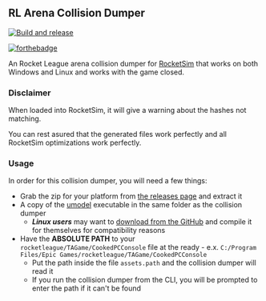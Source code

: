 ## RL Arena Collision Dumper

[![Build and release](https://github.com/VirxEC/rl_arena_collision_dumper/actions/workflows/main.yml/badge.svg)](https://github.com/VirxEC/rl_arena_collision_dumper/actions/workflows/main.yml)

[![forthebadge](https://forthebadge.com/images/badges/made-with-rust.svg)](https://forthebadge.com)

An Rocket League arena collision dumper for [RocketSim](https://github.com/ZealanL/RocketSim) that works on both Windows and Linux and works with the game closed.

### Disclaimer

When loaded into RocketSim, it will give a warning about the hashes not matching.

You can rest asured that the generated files work perfectly and all RocketSim optimizations work perfectly.

### Usage

In order for this collision dumper, you will need a few things:

 - Grab the zip for your platform from [the releases page](https://github.com/VirxEC/rl_arena_collision_dumper/releases) and extract it
 - A copy of the [umodel](https://www.gildor.org/en/projects/umodel) executable in the same folder as the collision dumper
   - ***Linux users*** may want to [download from the GitHub](https://github.com/gildor2/UEViewer#building-the-source-code) and compile it for themselves for compatibility reasons
 - Have the **ABSOLUTE PATH** to your `rocketleague/TAGame/CookedPCConsole` file at the ready - e.x. `C:/Program Files/Epic Games/rocketleague/TAGame/CookedPCConsole`
   - Put the path inside the file `assets.path` and the collision dumper will read it
   - If you run the collision dumper from the CLI, you will be prompted to enter the path if it can't be found


